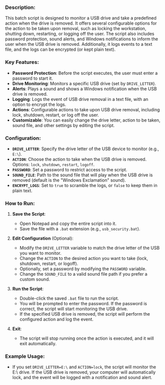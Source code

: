 ### Description:
This batch script is designed to monitor a USB drive and take a predefined action when the drive is removed. It offers several configurable options for the action to be taken upon removal, such as locking the workstation, shutting down, restarting, or logging off the user. The script also includes password protection, sound alerts, and Windows notifications to inform the user when the USB drive is removed. Additionally, it logs events to a text file, and the logs can be encrypted (or kept plain text).

### Key Features:
- **Password Protection**: Before the script executes, the user must enter a password to start it.
- **Drive Monitoring**: Monitors a specific USB drive (set by `DRIVE_LETTER`).
- **Alerts**: Plays a sound and shows a Windows notification when the USB drive is removed.
- **Logging**: Logs the event of USB drive removal in a text file, with an option to encrypt the logs.
- **Actions**: Configurable actions to take upon USB drive removal, including lock, shutdown, restart, or log off the user.
- **Customizable**: You can easily change the drive letter, action to be taken, sound file, and other settings by editing the script.

### Configuration:
- **`DRIVE_LETTER`**: Specify the drive letter of the USB device to monitor (e.g., `E:\`).
- **`ACTION`**: Choose the action to take when the USB drive is removed. Options: `lock`, `shutdown`, `restart`, `logoff`.
- **`PASSWORD`**: Set a password to restrict access to the script.
- **`SOUND_FILE`**: Path to the sound file that will play when the USB drive is removed (default is the "Windows Exclamation" sound).
- **`ENCRYPT_LOGS`**: Set to `true` to scramble the logs, or `false` to keep them in plain text.

### How to Run:
1. **Save the Script**:
   - Open Notepad and copy the entire script into it.
   - Save the file with a `.bat` extension (e.g., `usb_security.bat`).

2. **Edit Configuration** (Optional):
   - Modify the `DRIVE_LETTER` variable to match the drive letter of the USB you want to monitor.
   - Change the `ACTION` to the desired action you want to take (lock, shutdown, restart, or logoff).
   - Optionally, set a password by modifying the `PASSWORD` variable.
   - Change the `SOUND_FILE` to a valid sound file path if you prefer a custom sound.

3. **Run the Script**:
   - Double-click the saved `.bat` file to run the script.
   - You will be prompted to enter the password. If the password is correct, the script will start monitoring the USB drive.
   - If the specified USB drive is removed, the script will perform the configured action and log the event.

4. **Exit**: 
   - The script will stop running once the action is executed, and it will exit automatically.

### Example Usage:
- If you set `DRIVE_LETTER=E:\` and `ACTION=lock`, the script will monitor the E:\ drive. If the USB drive is removed, your computer will automatically lock, and the event will be logged with a notification and sound alert.
